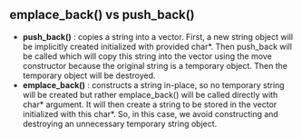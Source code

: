 ## emplace_back() vs push_back()

- <b>push_back()</b> :  copies a string into a vector. First, a new string object will be implicitly created initialized with provided char*. Then push_back will be called which will copy this string into the vector using the move constructor because the original string is a temporary object. Then the temporary object will be destroyed.
- <b>emplace_back()</b> :  constructs a string in-place, so no temporary string will be created but rather emplace_back() will be called directly with char* argument. It will then create a string to be stored in the vector initialized with this char*. So, in this case, we avoid constructing and destroying an unnecessary temporary string object.

